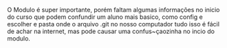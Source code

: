 O Modulo é super importante, porém faltam algumas informações no inicio do curso que podem confundir um aluno mais basico, como config e escolher e pasta onde o arquivo .git no nosso computador
tudo isso é fácil de achar na internet, mas pode causar uma confus~çaozinha no incio do modulo. 